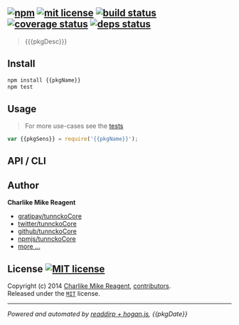 ## [![npm][npmjs-img]][npmjs-url] [![mit license][license-img]][license-url] [![build status][travis-img]][travis-url] [![coverage status][coveralls-img]][coveralls-url] [![deps status][daviddm-img]][daviddm-url]

> {{{pkgDesc}}}

## Install
```bash
npm install {{pkgName}}
npm test
```


## Usage
> For more use-cases see the [tests](./test.js)

```js
var {{pkgSens}} = require('{{pkgName}}');
```


## API / CLI


## Author
**Charlike Mike Reagent**
+ [gratipay/tunnckoCore][author-gratipay]
+ [twitter/tunnckoCore][author-twitter]
+ [github/tunnckoCore][author-github]
+ [npmjs/tunnckoCore][author-npmjs]
+ [more ...][contrib-more]


## License [![MIT license][license-img]][license-url]
Copyright (c) 2014 [Charlike Mike Reagent][contrib-more], [contributors][contrib-graf].  
Released under the [`MIT`][license-url] license.


[npmjs-url]: http://npm.im/{{pkgName}}
[npmjs-img]: https://img.shields.io/npm/v/{{pkgName}}.svg?style=flat&label={{pkgName}}

[coveralls-url]: https://coveralls.io/r/{{pkgOrgs}}/{{pkgName}}?branch=master
[coveralls-img]: https://img.shields.io/coveralls/{{pkgOrgs}}/{{pkgName}}.svg?style=flat

[license-url]: https://github.com/{{pkgOrgs}}/{{pkgName}}/blob/master/license.md
[license-img]: https://img.shields.io/badge/license-MIT-blue.svg?style=flat

[travis-url]: https://travis-ci.org/{{pkgOrgs}}/{{pkgName}}
[travis-img]: https://img.shields.io/travis/{{pkgOrgs}}/{{pkgName}}.svg?style=flat

[daviddm-url]: https://david-dm.org/{{pkgOrgs}}/{{pkgName}}
[daviddm-img]: https://img.shields.io/david/{{pkgOrgs}}/{{pkgName}}.svg?style=flat

[author-gratipay]: https://gratipay.com/tunnckoCore
[author-twitter]: https://twitter.com/tunnckoCore
[author-github]: https://github.com/tunnckoCore
[author-npmjs]: https://npmjs.org/~tunnckocore

[contrib-more]: http://j.mp/1stW47C
[contrib-graf]: https://github.com/{{pkgOrgs}}/{{pkgName}}/graphs/contributors

***

_Powered and automated by [readdirp + hogan.js](https://github.com/tunnckoCore), {{pkgDate}}_